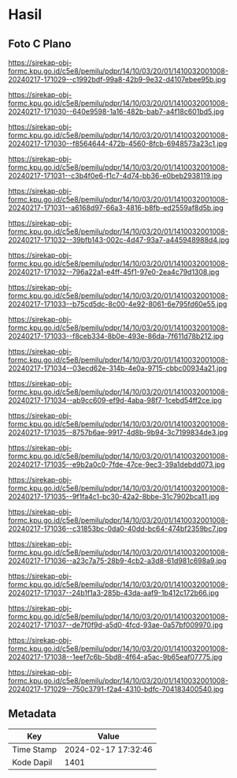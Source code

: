 # Hasil

## Foto C Plano

https://sirekap-obj-formc.kpu.go.id/c5e8/pemilu/pdpr/14/10/03/20/01/1410032001008-20240217-171029--c1992bdf-99a8-42b9-9e32-d4107ebee95b.jpg

https://sirekap-obj-formc.kpu.go.id/c5e8/pemilu/pdpr/14/10/03/20/01/1410032001008-20240217-171030--640e9598-1a16-482b-bab7-a4f18c601bd5.jpg

https://sirekap-obj-formc.kpu.go.id/c5e8/pemilu/pdpr/14/10/03/20/01/1410032001008-20240217-171030--f8564644-472b-4560-8fcb-6948573a23c1.jpg

https://sirekap-obj-formc.kpu.go.id/c5e8/pemilu/pdpr/14/10/03/20/01/1410032001008-20240217-171031--c3b4f0e6-f1c7-4d74-bb36-e0beb2938119.jpg

https://sirekap-obj-formc.kpu.go.id/c5e8/pemilu/pdpr/14/10/03/20/01/1410032001008-20240217-171031--a6168d97-66a3-4816-b8fb-ed2559af8d5b.jpg

https://sirekap-obj-formc.kpu.go.id/c5e8/pemilu/pdpr/14/10/03/20/01/1410032001008-20240217-171032--39bfb143-002c-4d47-93a7-a445948988d4.jpg

https://sirekap-obj-formc.kpu.go.id/c5e8/pemilu/pdpr/14/10/03/20/01/1410032001008-20240217-171032--796a22a1-e4ff-45f1-97e0-2ea4c79d1308.jpg

https://sirekap-obj-formc.kpu.go.id/c5e8/pemilu/pdpr/14/10/03/20/01/1410032001008-20240217-171033--b75cd5dc-8c00-4e92-8061-6e795fd60e55.jpg

https://sirekap-obj-formc.kpu.go.id/c5e8/pemilu/pdpr/14/10/03/20/01/1410032001008-20240217-171033--f8ceb334-8b0e-493e-86da-7f611d78b212.jpg

https://sirekap-obj-formc.kpu.go.id/c5e8/pemilu/pdpr/14/10/03/20/01/1410032001008-20240217-171034--03ecd62e-314b-4e0a-9715-cbbc00934a21.jpg

https://sirekap-obj-formc.kpu.go.id/c5e8/pemilu/pdpr/14/10/03/20/01/1410032001008-20240217-171034--ab9cc609-ef9d-4aba-98f7-1cebd54ff2ce.jpg

https://sirekap-obj-formc.kpu.go.id/c5e8/pemilu/pdpr/14/10/03/20/01/1410032001008-20240217-171035--8757b6ae-9917-4d8b-9b94-3c7199834de3.jpg

https://sirekap-obj-formc.kpu.go.id/c5e8/pemilu/pdpr/14/10/03/20/01/1410032001008-20240217-171035--e9b2a0c0-7fde-47ce-9ec3-39a1debdd073.jpg

https://sirekap-obj-formc.kpu.go.id/c5e8/pemilu/pdpr/14/10/03/20/01/1410032001008-20240217-171035--9f1fa4c1-bc30-42a2-8bbe-31c7902bca11.jpg

https://sirekap-obj-formc.kpu.go.id/c5e8/pemilu/pdpr/14/10/03/20/01/1410032001008-20240217-171036--c31853bc-0da0-40dd-bc64-474bf2359bc7.jpg

https://sirekap-obj-formc.kpu.go.id/c5e8/pemilu/pdpr/14/10/03/20/01/1410032001008-20240217-171036--a23c7a75-28b9-4cb2-a3d8-61d981c698a9.jpg

https://sirekap-obj-formc.kpu.go.id/c5e8/pemilu/pdpr/14/10/03/20/01/1410032001008-20240217-171037--24b1f1a3-285b-43da-aaf9-1b412c172b66.jpg

https://sirekap-obj-formc.kpu.go.id/c5e8/pemilu/pdpr/14/10/03/20/01/1410032001008-20240217-171037--de7f0f9d-a5d0-4fcd-93ae-0a57bf009970.jpg

https://sirekap-obj-formc.kpu.go.id/c5e8/pemilu/pdpr/14/10/03/20/01/1410032001008-20240217-171038--1eef7c6b-5bd8-4f64-a5ac-9b65eaf07775.jpg

https://sirekap-obj-formc.kpu.go.id/c5e8/pemilu/pdpr/14/10/03/20/01/1410032001008-20240217-171029--750c3791-f2a4-4310-bdfc-704183400540.jpg


## Metadata

| Key        | Value               |
| ---------- | ------------------- |
| Time Stamp | 2024-02-17 17:32:46 |
| Kode Dapil | 1401                |



